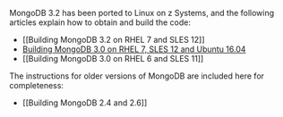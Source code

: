 <!---PACKAGE:MongoDB--->
<!---DISTRO:RHEL 6:2.6, 3.0--->
<!---DISTRO:RHEL 7:3.0, 3.2--->
<!---DISTRO:SLES 11:2.6, 3.0--->
<!---DISTRO:SLES 12:3.0, 3.2--->
MongoDB 3.2 has been ported to Linux on z Systems, and the following articles explain how to obtain and build the code:

- [[Building MongoDB 3.2 on RHEL 7 and SLES 12]]
- [Building MongoDB 3.0 on RHEL 7, SLES 12 and Ubuntu 16.04](https://github.com/linux-on-ibm-z/docs/wiki/Building-MongoDB-3.0-on-RHEL-7,-SLES-12-and-Ubuntu-16.04)
- [[Building MongoDB 3.0 on RHEL 6 and SLES 11]]

The instructions for older versions of MongoDB are included here for completeness:

- [[Building MongoDB 2.4 and 2.6]]
